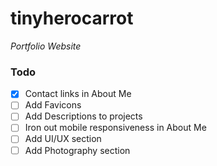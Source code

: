 # tinyherocarrot
_Portfolio Website_


### Todo
- [x] Contact links in About Me
- [ ] Add Favicons
- [ ] Add Descriptions to projects
- [ ] Iron out mobile responsiveness in About Me
- [ ] Add UI/UX section
- [ ] Add Photography section